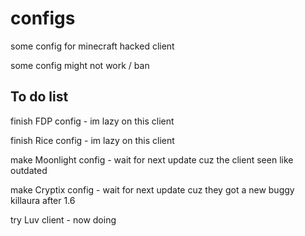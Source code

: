 # configs

some config for minecraft hacked client 

some config might not work / ban

## To do list

finish FDP config - im lazy on this client

finish Rice config - im lazy on this client

make Moonlight config - wait for next update cuz the client seen like outdated

make Cryptix config - wait for next update cuz they got a new buggy killaura after 1.6

try Luv client - now doing
